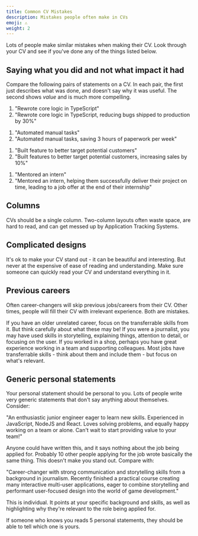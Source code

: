 ```yaml
---
title: Common CV Mistakes
description: Mistakes people often make in CVs
emoji: ⚠️
weight: 2
---
```


Lots of people make similar mistakes when making their CV. Look through your CV and see if you've done any of the things listed below.

## Saying what you did and not what impact it had

Compare the following pairs of statements on a CV. In each pair, the first just describes what was done, and doesn't say why it was useful. The second shows _value_ and is much more compelling.

1. "Rewrote core logic in TypeScript"
2. "Rewrote core logic in TypeScript, reducing bugs shipped to production by 30%"

[//]: # (Break up list)

1. "Automated manual tasks"
2. "Automated manual tasks, saving 3 hours of paperwork per week"

[//]: # (Break up list)

1. "Built feature to better target potential customers"
2. "Built features to better target potential customers, increasing sales by 10%"

[//]: # (Break up list)

1. "Mentored an intern"
2. "Mentored an intern, helping them successfully deliver their project on time, leading to a job offer at the end of their internship"

## Columns

CVs should be a single column. Two-column layouts often waste space, are hard to read, and can get messed up by Application Tracking Systems.

## Complicated designs

It's ok to make your CV stand out - it can be beautiful and interesting. But never at the expensive of ease of reading and understanding. Make sure someone can quickly read your CV and understand everything in it.

## Previous careers

Often career-changers will skip previous jobs/careers from their CV. Other times, people will fill their CV with irrelevant experience. Both are mistakes.

If you have an older unrelated career, focus on the transferrable skills from it. But think carefully about what these may be! If you were a journalist, you may have used skills in storytelling, explaining things, attention to detail, or focusing on the user. If you worked in a shop, perhaps you have great experience working in a team and supporting colleagues. Most jobs have transferrable skills - think about them and include them - but focus on what's relevant.

## Generic personal statements

Your personal statement should be personal to you. Lots of people write very generic statements that don't say anything about themselves. Consider:

"An enthusiastic junior engineer eager to learn new skills. Experienced in JavaScript, NodeJS and React. Loves solving problems, and equally happy working on a team or alone. Can't wait to start providing value to your team!"

Anyone could have written this, and it says nothing about the job being applied for. Probably 10 other people applying for the job wrote basically the same thing. This doesn't make you stand out. Compare with:

"Career-changer with strong communication and storytelling skills from a background in journalism. Recently finished a practical course creating many interactive multi-user applications, eager to combine storytelling and performant user-focused design into the world of game development."

This is individual. It points at your specific background and skills, as well as highlighting why they're relevant to the role being applied for.

If someone who knows you reads 5 personal statements, they should be able to tell which one is yours.
